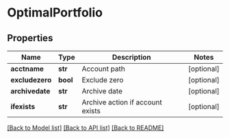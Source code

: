 # OptimalPortfolio

## Properties
Name | Type | Description | Notes
------------ | ------------- | ------------- | -------------
**acctname** | **str** | Account path | [optional] 
**excludezero** | **bool** | Exclude zero | [optional] 
**archivedate** | **str** | Archive date | [optional] 
**ifexists** | **str** | Archive action if account exists | [optional] 

[[Back to Model list]](../README.md#documentation-for-models) [[Back to API list]](../README.md#documentation-for-api-endpoints) [[Back to README]](../README.md)


